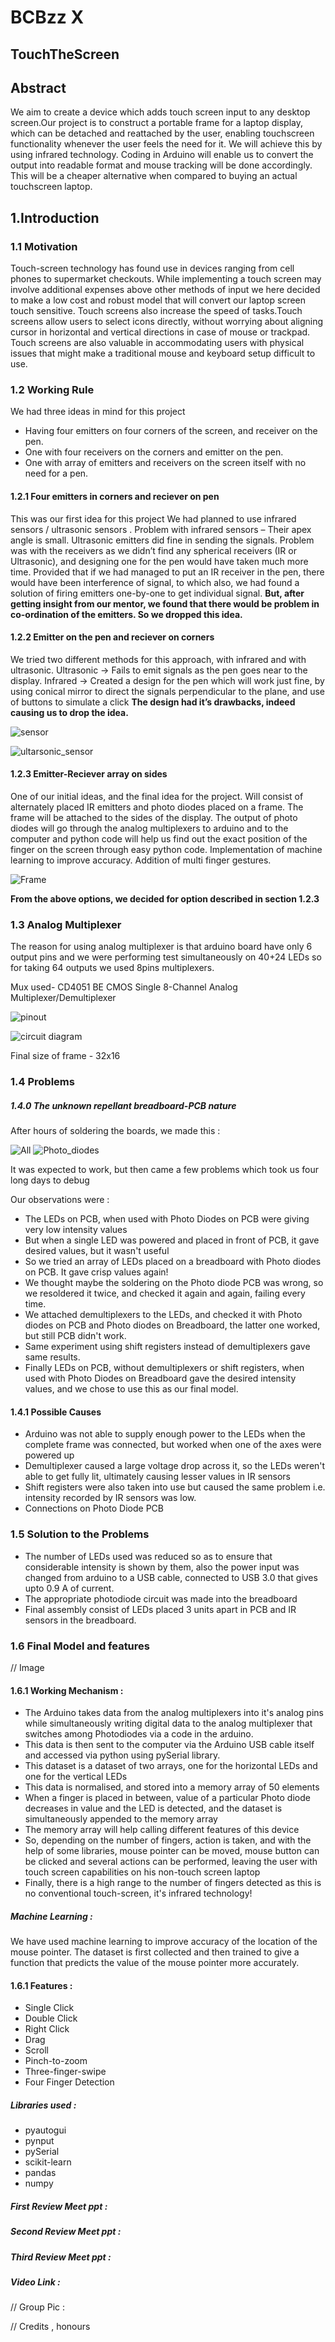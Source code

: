 # BCBzz X

## TouchTheScreen

## Abstract

We aim to create a device which adds touch screen input to any desktop screen.Our project is to construct a portable frame for a laptop display, which can be detached and reattached by the user, enabling touchscreen functionality whenever the user feels the need for it.
We will achieve this by using infrared technology.
Coding in Arduino will enable us to convert the output into readable format and mouse tracking will be done accordingly.
This will be a cheaper alternative when compared to buying an actual touchscreen laptop.

## 1.Introduction
### 1.1 Motivation

Touch-screen technology has found use in devices ranging from cell phones to supermarket checkouts. While implementing a touch screen may involve additional expenses above other methods of input we here decided to make a low cost and robust model that will convert our laptop screen touch sensitive.
Touch screens also increase the speed of tasks.Touch screens allow users to select icons directly, without worrying about aligning cursor in horizontal and vertical directions in case of mouse or trackpad.
Touch screens are also valuable in accommodating users with physical issues that might make a traditional mouse and keyboard setup difficult to use.

### 1.2 Working Rule

We had three ideas in mind for this project 
* Having four emitters on four corners of the screen, and receiver on the pen.
* One with four receivers on the corners and emitter on the pen.
* One with array of emitters and receivers on the screen itself with no need for a pen.

#### 1.2.1 Four emitters in corners and reciever on pen

This was our first idea for this project
We had planned to use infrared sensors / ultrasonic sensors .
Problem with infrared sensors – Their apex angle is small.
Ultrasonic emitters did fine in sending the signals.
Problem was with the receivers as we didn’t find any spherical receivers (IR or Ultrasonic), and designing one for the pen would have taken much more time.
Provided that if we had managed to put an IR receiver in the pen, there would have been interference of signal, to which also, we had found a solution of firing emitters one-by-one to get individual signal.
**But, after getting insight from our mentor, we found that there would be problem in co-ordination of the emitters.
So we dropped this idea.**

#### 1.2.2 Emitter on the pen and reciever on corners

We tried two different methods for this approach, with infrared and with ultrasonic.
Ultrasonic -> Fails to emit signals as the pen goes near to the display.
Infrared -> Created a design for the pen which will work just fine, by using conical mirror to direct the signals perpendicular to the plane, and use of buttons to simulate a click
**The design had it’s drawbacks, indeed causing us to drop the idea.**

![sensor](https://github.com/shreyas-7/TouchTheScreen/images/blob/master/sensor.jpeg)

![ultarsonic_sensor](https://github.com/shreyas-7/TouchTheScreen/images/blob/master/sensor1.jpg)


#### 1.2.3 Emitter-Reciever array on sides
One of our initial ideas, and the final idea for the project.
Will consist of alternately placed IR emitters and photo diodes placed on a frame.
The frame will be attached to the sides of the display.
The output of photo diodes will go through the analog multiplexers to arduino and to the computer and python code will help us find out the exact position of the finger on the screen through easy python code.
Implementation of machine learning to improve accuracy.
Addition of multi finger gestures.


![Frame](https://github.com/shreyas-7/TouchTheScreen/images/blob/master/frame.png)

**From the above options, we decided for option described in section 1.2.3**

### 1.3 Analog Multiplexer 

The reason for using analog multiplexer is that arduino board have only 6 output pins and we were performing test simultaneously on 40+24 LEDs so for taking 64 outputs we used 8pins multiplexers.

Mux used- CD4051 BE CMOS Single 8-Channel Analog Multiplexer/Demultiplexer

![pinout](https://github.com/shreyas-7/TouchTheScreen/images/blob/master/mux.jpg)


![circuit diagram](https://github.com/shreyas-7/TouchTheScreen/images/blob/master/diag.JPG)

Final size of frame - 32x16



### 1.4 Problems

##### 1.4.0 The unknown repellant breadboard-PCB nature

After hours of soldering the boards, we made this :

![All](https://github.com/shreyas-7/TouchTheScreen/images/blob/master/image.jpg)
![Photo_diodes](https://github.com/shreyas-7/TouchTheScreen/images/blob/master/photo_diodes.jpg)

It was expected to work, but then came a few problems which took us four long days to debug 

Our observations were :

* The LEDs on PCB, when used with Photo Diodes on PCB were giving very low intensity values
* But when a single LED was powered and placed in front of PCB, it gave desired values, but it wasn't useful
* So we tried an array of LEDs placed on a breadboard with Photo diodes on PCB. It gave crisp values again!
* We thought maybe the soldering on the Photo diode PCB was wrong, so we resoldered it twice, and checked it again and again, failing every time.
* We attached demultiplexers to the LEDs, and checked it with Photo diodes on PCB and Photo diodes on Breadboard, the latter one worked, but still PCB didn't work.
* Same experiment using shift registers instead of demultiplexers gave same results.
* Finally LEDs on PCB, without demultiplexers or shift registers, when used with Photo Diodes on Breadboard gave the desired intensity values, and we chose to use this as our final model.

#### 1.4.1 Possible Causes

* Arduino was not able to supply enough power to the LEDs when the complete frame was connected, but worked when one of the axes were powered up
* Demultiplexer caused a large voltage drop across it, so the LEDs weren't able to get fully lit, ultimately causing lesser values in IR sensors
* Shift registers were also taken into use but caused the same problem i.e. intensity recorded by IR sensors was low.
* Connections on Photo Diode PCB

### 1.5 Solution to the Problems

* The number of LEDs used was reduced so as to ensure that considerable intensity is shown by them, also the power input was changed from arduino to a USB cable, connected to USB 3.0 that gives upto 0.9 A of current.
* The appropriate photodiode circuit was made into the breadboard
* Final assembly consist of LEDs placed 3 units apart in PCB and IR sensors in the breadboard.


### 1.6 Final Model and features

// Image

#### 1.6.1 Working Mechanism :
  
 * The Arduino takes data from the analog multiplexers into it's analog pins while simultaneously writing digital data to the analog multiplexer that switches among Photodiodes via a code in the arduino.
 * This data is then sent to the computer via the Arduino USB cable itself and accessed via python using pySerial library.
 * This dataset is a dataset of two arrays, one for the horizontal LEDs and one for the vertical LEDs
 * This data is normalised, and stored into a memory array of 50 elements
 * When a finger is placed in between, value of a particular Photo diode decreases in value and the LED is detected, and the dataset is simultaneously appended to the memory array
 * The memory array will help calling different features of this device
 * So, depending on the number of fingers, action is taken, and with the help of some libraries, mouse pointer can be moved, mouse button can be clicked and several actions can be performed, leaving the user with touch screen capabilities on his non-touch screen laptop
 * Finally, there is a high range to the number of fingers detected as this is no conventional touch-screen, it's infrared technology!
 
 ##### Machine Learning :
 
 We have used machine learning to improve accuracy of the location of the mouse pointer.
 The dataset is first collected and then trained to give a function that predicts the value of the mouse pointer more accurately.

#### 1.6.1 Features :
 
 * Single Click
 * Double Click
 * Right Click
 * Drag
 * Scroll
 * Pinch-to-zoom
 * Three-finger-swipe
 * Four Finger Detection
 
##### Libraries used :
* pyautogui
* pynput
* pySerial
* scikit-learn
* pandas
* numpy

##### First Review Meet ppt :

##### Second Review Meet ppt :

##### Third Review Meet ppt :

##### Video Link :

// Group Pic :

// Credits , honours







